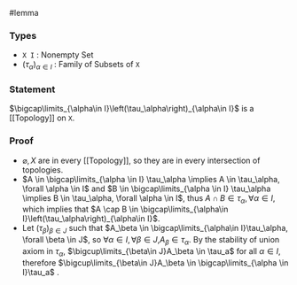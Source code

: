 #lemma
### Types
- `X I` : Nonempty Set
- $\left(\tau_\alpha\right)_{\alpha\in I}$ : Family of Subsets of `X`
### Statement
$\bigcap\limits_{\alpha\in I}\left(\tau_\alpha\right)_{\alpha\in I}$ is a [[Topology]] on `X`.
### Proof
- $\varnothing, X$ are in every [[Topology]], so they are in every intersection of topologies.
- $A \in \bigcap\limits_{\alpha \in I} \tau_\alpha \implies A \in \tau_\alpha, \forall \alpha \in I$ and $B \in \bigcap\limits_{\alpha \in I} \tau_\alpha \implies B \in \tau_\alpha, \forall \alpha \in I$, thus $A \cap B \in \tau_\alpha, \forall \alpha \in I$, which implies that $A \cap B \in \bigcap\limits_{\alpha\in I}\left(\tau_\alpha\right)_{\alpha\in I}$.
- Let $\left(\tau_\beta\right)_{\beta\in J}$ such that $A_\beta \in \bigcap\limits_{\alpha\in I}\tau_\alpha, \forall \beta \in J$, so $\forall\alpha \in I, \forall \beta \in J$,$A_\beta\in\tau_\alpha$. By the stability of union axiom in $\tau_\alpha$, $\bigcup\limits_{\beta\in J}A_\beta \in \tau_a$ for all $\alpha \in I$, therefore $\bigcup\limits_{\beta\in J}A_\beta \in \bigcap\limits_{\alpha \in I}\tau_a$ .